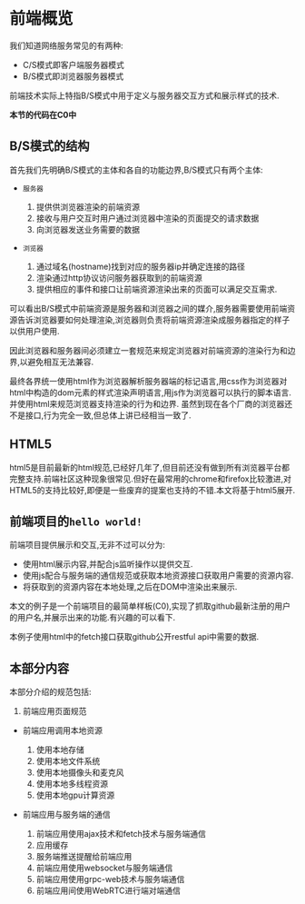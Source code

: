 # 前端概览

我们知道网络服务常见的有两种:
+ C/S模式即客户端服务器模式
+ B/S模式即浏览器服务器模式

前端技术实际上特指B/S模式中用于定义与服务器交互方式和展示样式的技术.

**本节的代码在C0中**

## B/S模式的结构

首先我们先明确B/S模式的主体和各自的功能边界,B/S模式只有两个主体:

+ `服务器`
    1. 提供供浏览器渲染的前端资源
    2. 接收与用户交互时用户通过浏览器中渲染的页面提交的请求数据
    3. 向浏览器发送业务需要的数据

+ `浏览器`
    1. 通过域名(hostname)找到对应的服务器ip并确定连接的路径
    2. 渲染通过http协议访问服务器获取到的前端资源
    3. 提供相应的事件和接口让前端资源渲染出来的页面可以满足交互需求.

可以看出B/S模式中前端资源是服务器和浏览器之间的媒介,服务器需要使用前端资源告诉浏览器要如何处理渲染,浏览器则负责将前端资源渲染成服务器指定的样子以供用户使用.

因此浏览器和服务器间必须建立一套规范来规定浏览器对前端资源的渲染行为和边界,以避免相互无法兼容.

最终各界统一使用html作为浏览器解析服务器端的标记语言,用css作为浏览器对html中构造的dom元素的样式渲染声明语言,用js作为浏览器可以执行的脚本语言.并使用html来规范浏览器支持渲染的行为和边界.
虽然到现在各个厂商的浏览器还不是接口,行为完全一致,但总体上讲已经相当一致了.

## HTML5

html5是目前最新的html规范,已经好几年了,但目前还没有做到所有浏览器平台都完整支持.前端社区这种现象很常见.但好在最常用的chrome和firefox比较激进,对HTML5的支持比较好,即便是一些废弃的提案也支持的不错.本文将基于html5展开.

## 前端项目的`hello world!`

前端项目提供展示和交互,无非不过可以分为:

+ 使用html展示内容,并配合js监听操作以提供交互.
+ 使用js配合与服务端的通信规范或获取本地资源接口获取用户需要的资源内容.
+ 将获取到的资源内容在本地处理,之后在DOM中渲染出来展示.

本文的例子是一个前端项目的最简单样板(C0),实现了抓取github最新注册的用户的用户名,并展示出来的功能.有兴趣的可以看下.

本例子使用html中的fetch接口获取github公开restful api中需要的数据.

## 本部分内容

本部分介绍的规范包括:

1. 前端应用页面规范

+ 前端应用调用本地资源
  1. 使用本地存储
  2. 使用本地文件系统
  3. 使用本地摄像头和麦克风
  4. 使用本地多线程资源
  5. 使用本地gpu计算资源

+ 前端应用与服务端的通信
  1. 前端应用使用ajax技术和fetch技术与服务端通信
  2. 应用缓存
  3. 服务端推送提醒给前端应用
  4. 前端应用使用websocket与服务端通信
  5. 前端应用使用grpc-web技术与服务端通信
  6. 前端应用间使用WebRTC进行端对端通信
  
